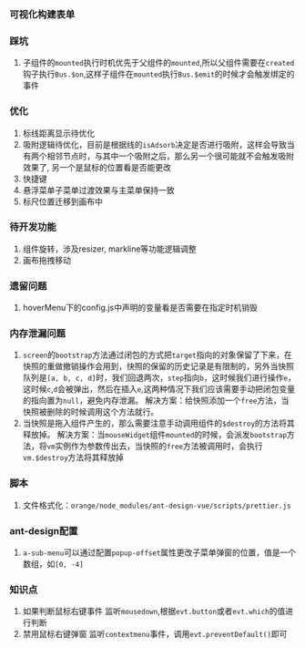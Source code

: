 ### 可视化构建表单


### 踩坑
1. 子组件的`mounted`执行时机优先于父组件的`mounted`,所以父组件需要在`created`钩子执行`Bus.$on`,这样子组件在`mounted`执行`Bus.$emit`的时候才会触发绑定的事件

### 优化
1. 标线距离显示待优化
2. 吸附逻辑待优化，目前是根据线的`isAdsorb`决定是否进行吸附，这样会导致当有两个相邻节点时，与其中一个吸附之后，那么另一个很可能就不会触发吸附效果了, 另一个是鼠标的位置看是否能更改
3. 快捷键
4. 悬浮菜单子菜单过渡效果与主菜单保持一致
5. 标尺位置迁移到画布中

### 待开发功能
1. 组件旋转，涉及resizer, markline等功能逻辑调整
2. 画布拖拽移动

### 遗留问题
1. hoverMenu下的config.js中声明的变量看是否需要在指定时机销毁

### 内存泄漏问题
1. `screen`的`bootstrap`方法通过闭包的方式把`target`指向的对象保留了下来，在快照的重做撤销操作会用到，快照的保留的历史记录是有限制的，另外当快照队列是`[a, b, c, d]`时，我们回退两次，`step`指向`b`，这时候我们进行操作`e`，这时候`c`,`d`会被弹出，然后在插入`e`,这两种情况下我们应该需要手动把闭包变量的指向置为`null`，避免内存泄漏。
解决方案：给快照添加一个`free`方法，当快照被删除的时候调用这个方法就行。
2. 当快照是拖入组件产生的，那么需要注意手动调用组件的`$destroy`的方法将其释放掉。
解决方案：当`mouseWidget`组件`mounted`的时候，会派发`bootstrap`方法，将`vm`实例作为参数传出去，当快照的`free`方法被调用时，会执行`vm.$destroy`方法将其释放掉

### 脚本
1. 文件格式化：`orange/node_modules/ant-design-vue/scripts/prettier.js`

### ant-design配置
1. `a-sub-menu`可以通过配置`popup-offset`属性更改子菜单弹窗的位置，值是一个数组，如`[0, -4]`

### 知识点
1. 如果判断鼠标右键事件
  监听`mousedown`,根据`evt.button`或者`evt.which`的值进行判断
2. 禁用鼠标右键弹窗
  监听`contextmenu`事件，调用`evt.preventDefault()`即可
